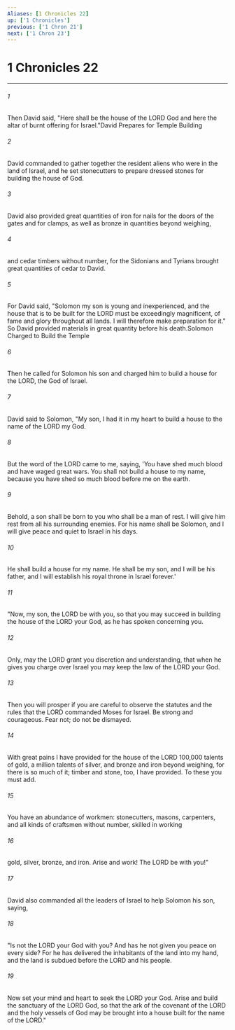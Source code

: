 ```yaml
---
Aliases: [1 Chronicles 22]
up: ['1 Chronicles']
previous: ['1 Chron 21']
next: ['1 Chron 23']
---
```

# 1 Chronicles 22
***



###### 1 
Then David said, "Here shall be the house of the LORD God and here the altar of burnt offering for Israel."David Prepares for Temple Building 

###### 2 
David commanded to gather together the resident aliens who were in the land of Israel, and he set stonecutters to prepare dressed stones for building the house of God. 

###### 3 
David also provided great quantities of iron for nails for the doors of the gates and for clamps, as well as bronze in quantities beyond weighing, 

###### 4 
and cedar timbers without number, for the Sidonians and Tyrians brought great quantities of cedar to David. 

###### 5 
For David said, "Solomon my son is young and inexperienced, and the house that is to be built for the LORD must be exceedingly magnificent, of fame and glory throughout all lands. I will therefore make preparation for it." So David provided materials in great quantity before his death.Solomon Charged to Build the Temple 

###### 6 
Then he called for Solomon his son and charged him to build a house for the LORD, the God of Israel. 

###### 7 
David said to Solomon, "My son, I had it in my heart to build a house to the name of the LORD my God. 

###### 8 
But the word of the LORD came to me, saying, 'You have shed much blood and have waged great wars. You shall not build a house to my name, because you have shed so much blood before me on the earth. 

###### 9 
Behold, a son shall be born to you who shall be a man of rest. I will give him rest from all his surrounding enemies. For his name shall be Solomon, and I will give peace and quiet to Israel in his days. 

###### 10 
He shall build a house for my name. He shall be my son, and I will be his father, and I will establish his royal throne in Israel forever.' 

###### 11 
"Now, my son, the LORD be with you, so that you may succeed in building the house of the LORD your God, as he has spoken concerning you. 

###### 12 
Only, may the LORD grant you discretion and understanding, that when he gives you charge over Israel you may keep the law of the LORD your God. 

###### 13 
Then you will prosper if you are careful to observe the statutes and the rules that the LORD commanded Moses for Israel. Be strong and courageous. Fear not; do not be dismayed. 

###### 14 
With great pains I have provided for the house of the LORD 100,000 talents of gold, a million talents of silver, and bronze and iron beyond weighing, for there is so much of it; timber and stone, too, I have provided. To these you must add. 

###### 15 
You have an abundance of workmen: stonecutters, masons, carpenters, and all kinds of craftsmen without number, skilled in working 

###### 16 
gold, silver, bronze, and iron. Arise and work! The LORD be with you!" 

###### 17 
David also commanded all the leaders of Israel to help Solomon his son, saying, 

###### 18 
"Is not the LORD your God with you? And has he not given you peace on every side? For he has delivered the inhabitants of the land into my hand, and the land is subdued before the LORD and his people. 

###### 19 
Now set your mind and heart to seek the LORD your God. Arise and build the sanctuary of the LORD God, so that the ark of the covenant of the LORD and the holy vessels of God may be brought into a house built for the name of the LORD."
